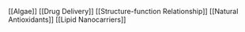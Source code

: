 [[Algae]]
[[Drug Delivery]]
[[Structure-function Relationship]]
[[Natural Antioxidants]]
[[Lipid Nanocarriers]]
